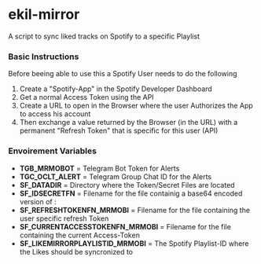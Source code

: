 # ekil-mirror

A script to sync liked tracks on Spotify to a specific Playlist


### Basic Instructions
Before beeing able to use this a Spotify User needs to do the following

1. Create a "Spotify-App" in the Spotify Developer Dashboard
2. Get a normal Access Token using the API
3. Create a URL to open in the Browser where the user Authorizes the App to access his account
4. Then exchange a value returned by the Browser (in the URL) with a permanent "Refresh Token" that is specific for this user (API)


### Envoirement Variables

- **TGB_MRMOBOT** = Telegram Bot Token for Alerts
- **TGC_OCLT_ALERT** = Telegram Group Chat ID for the Alerts
- **SF_DATADIR** = Directory where the Token/Secret Files are located
- **SF_IDSECRETFN** = Filename for the file containig a base64 encoded version of <clientid>:<clientsecret>
- **SF_REFRESHTOKENFN_MRMOBI** = Filename for the file containing the user specific refresh Token
- **SF_CURRENTACCESSTOKENFN_MRMOBI** = Filename for the file containing the current Access-Token
- **SF_LIKEMIRRORPLAYLISTID_MRMOBI** = The Spotify Playlist-ID where the Likes should be syncronized to
